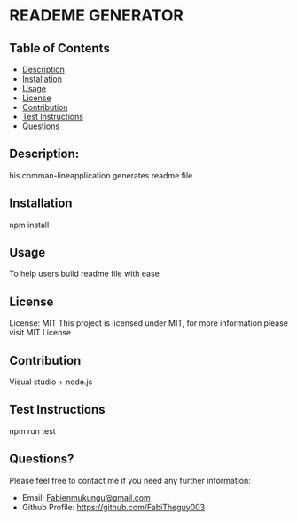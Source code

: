 # READEME GENERATOR
  
  ## Table of Contents
- [Description](#description)
- [Installation](#installation)
- [Usage](#usage)
- [License](#license)
- [Contribution](#contribution)
- [Test Instructions](#test-instructions)
- [Questions](#questions)

## Description:
his comman-lineapplication generates readme file 
## Installation
npm install
## Usage
To help users build readme file with ease 
## License
License: MIT
This project is licensed under MIT, for more information please visit MIT License
## Contribution
Visual studio + node.js
## Test Instructions
npm run test
## Questions? 
Please feel free to contact me if you need any further information:
* Email: Fabienmukungu@gmail.com
* Github Profile: https://github.com/FabiTheguy003

